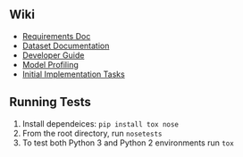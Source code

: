 ## Wiki

- [Requirements Doc](https://docs.google.com/document/d/1av4wpAnKinbtG_0fcNC94XKyh-_rXxxJEhRXy9xn6js/edit)
- [Dataset Documentation](https://github.com/dennybritz/seq2seq/wiki/Datasets)
- [Developer Guide](https://github.com/dennybritz/seq2seq/wiki/Developer-Guide)
- [Model Profiling](https://github.com/dennybritz/seq2seq/wiki/Profiling)
- [Initial Implementation Tasks](https://github.com/dennybritz/seq2seq/projects/2)

## Running Tests

1. Install dependeices: `pip install tox nose`
2. From the root directory, run `nosetests`
3. To test both Python 3 and Python 2 environments run `tox`
